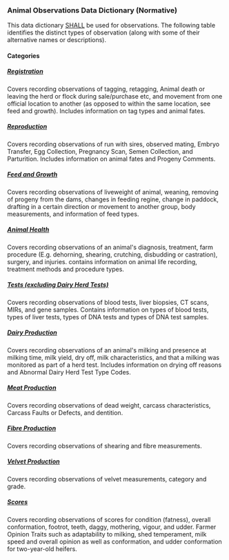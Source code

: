 ### Animal Observations Data Dictionary (Normative)

This data dictionary [SHALL](docs/ADS_Definitions-And-Abbreviations_Interpretation.md#Interpretation) be used for observations.  The following table identifies the distinct types of observation (along with some of their alternative names or descriptions).

#### Categories

##### [Registration](docs/ADS_Animal-Observations-Data-Dictionary_Registration.md)

Covers recording observations of tagging, retagging, Animal death or leaving the herd or flock during sale/purchase etc, and movement from one official location to another (as opposed to within the same location, see feed and growth). Includes information on tag types and animal fates.

##### [Reproduction](docs/ADS_Animal-Observations-Data-Dictionary_Reproduction.md) 

Covers recording observations of run with sires, observed mating, Embryo Transfer, Egg Collection, Pregnancy Scan, Semen Collection, and Parturition. Includes information on animal fates and Progeny Comments.

##### [Feed and Growth](docs/ADS_Animal-Observations-Data-Dictionary_Feed-And-Growth.md)

Covers recording observations of liveweight of animal, weaning, removing of progeny from the dams, changes in feeding regine, change in paddock, drafting in a certain direction or movement to another group, body measurements, and information of feed types.

##### [Animal Health](docs/ADS_Animal-Observations-Data-Dictionary_Animal-Health.md)

Covers recording observations of an animal's diagnosis, treatment, farm procedure (E.g. dehorning, shearing, crutching, disbudding or castration), surgery, and injuries. contains information on animal life recording, treatment methods and procedure types. 

##### [Tests (excluding Dairy Herd Tests)](docs/ADS_Animal-Observations-Data-Dictionary_Tests.md)

Covers recording observations of blood tests, liver biopsies,  CT scans, MIRs, and gene samples. Contains information on types of blood tests, types of liver tests, types of DNA tests and types of DNA test samples. 

##### [Dairy Production](docs/ADS_Animal-Observations-Data-Dictionary_Dairy-Production.md)

Covers recording observations of an animal's milking and presence at milking time, milk yield, dry off, milk characteristics, and that a milking was monitored as part of a herd test. Includes information on drying off reasons and Abnormal Dairy Herd Test Type Codes.

##### [Meat Production](docs/ADS_Animal-Observations-Data-Dictionary_Meat-Production.md)

Covers recording observations of dead weight, carcass characteristics, Carcass Faults or Defects, and dentition.  

##### [Fibre Production](docs/ADS_Animal-Observations-Data-Dictionary_Fibre-Production.md)

Covers recording observations of shearing and fibre measurements. 

##### [Velvet Production](docs/ADS_Animal-Observations-Data-Dictionary_VelvetProduction.md)

Covers recording observations of velvet measurements, category and grade. 

##### [Scores](docs/ADS_Animal-Observations-Data-Dictionary_Scores.md)

Covers recording observations of scores for condition (fatness), overall conformation, footrot, teeth, daggy, mothering, vigour, and udder. Farmer Opinion Traits such as adaptability to milking, shed temperament, milk speed and overall opinion as well as conformation, and udder conformation for two-year-old heifers. 
